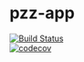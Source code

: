# pzz-app
[![Build Status](https://app.bitrise.io/app/15b68cf6750f907f/status.svg?token=KAInpq8uki0f5DIApBtY9Q&branch=development)](https://app.bitrise.io/app/15b68cf6750f907f)      
[![codecov](https://codecov.io/gh/Artan1s/pzz-app/branch/development/graph/badge.svg)](https://codecov.io/gh/Artan1s/pzz-app)
